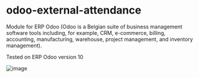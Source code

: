 # odoo-external-attendance
Module for ERP Odoo (Odoo is a Belgian suite of business management software tools including, for example, CRM, e-commerce, billing, accounting, manufacturing, warehouse, project management, and inventory management).

Tested on ERP Odoo version 10

![image](https://github.com/MakMas/odoo-external-attendance/assets/24442649/fc0b3351-7f01-4aee-9053-d32df46f2a40)
